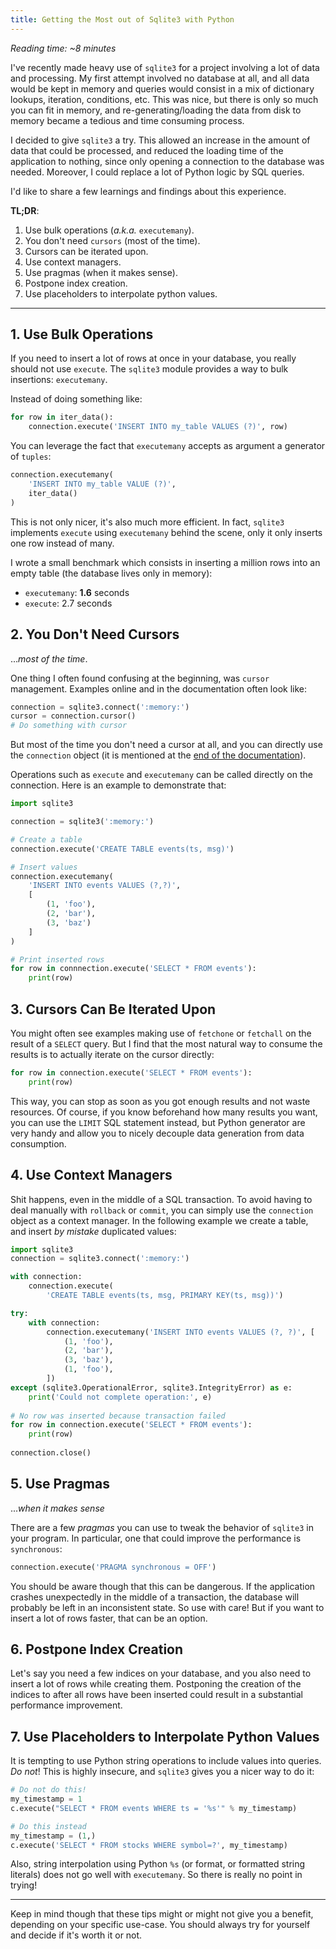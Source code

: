 ```yaml
---
title: Getting the Most out of Sqlite3 with Python
---
```


*Reading time: ~8 minutes*

I've recently made heavy use of `sqlite3` for a project involving a lot of data
and processing. My first attempt involved no database at all, and all data would
be kept in memory and queries would consist in a mix of dictionary lookups,
iteration, conditions, etc. This was nice, but there is only so much you can fit
in memory, and re-generating/loading the data from disk to memory became a tedious
and time consuming process.

I decided to give `sqlite3` a try. This allowed an increase in the amount of
data that could be processed, and reduced the loading time of the application to
nothing, since only opening a connection to the database was needed. Moreover,
I could replace a lot of Python logic by SQL queries.

I'd like to share a few learnings and findings about this experience.

**TL;DR**:

1. Use bulk operations (*a.k.a.* `executemany`).
2. You don't need `cursors` (most of the time).
3. Cursors can be iterated upon.
4. Use context managers.
5. Use pragmas (when it makes sense).
6. Postpone index creation.
7. Use placeholders to interpolate python values.

---

## 1. Use Bulk Operations

If you need to insert a lot of rows at once in your database, you really
should not use `execute`. The `sqlite3` module provides a way to bulk
insertions: `executemany`.

Instead of doing something like:
```python
for row in iter_data():
    connection.execute('INSERT INTO my_table VALUES (?)', row)
```

You can leverage the fact that `executemany` accepts as argument a generator of
`tuples`:

```python
connection.executemany(
    'INSERT INTO my_table VALUE (?)',
    iter_data()
)
```

This is not only nicer, it's also much more efficient. In fact, `sqlite3`
implements `execute` using `executemany` behind the scene, only it only inserts
one row instead of many.

I wrote a small benchmark which consists in inserting a million rows into an
empty table (the database lives only in memory):

* `executemany`: **1.6** seconds
* `execute`: 2.7 seconds


## 2. You Don't Need Cursors

...*most of the time*.

One thing I often found confusing at the beginning, was `cursor` management.
Examples online and in the documentation often look like:

```python
connection = sqlite3.connect(':memory:')
cursor = connection.cursor()
# Do something with cursor
```

But most of the time you don't need a cursor at all, and you can directly use
the `connection` object (it is mentioned at the
[end of the documentation](https://docs.python.org/3.6/library/sqlite3.html#using-shortcut-methods)).

Operations such as `execute` and `executemany` can be called directly on the
connection. Here is an example to demonstrate that:

```python
import sqlite3

connection = sqlite3(':memory:')

# Create a table
connection.execute('CREATE TABLE events(ts, msg)')

# Insert values
connection.executemany(
    'INSERT INTO events VALUES (?,?)',
    [
        (1, 'foo'),
        (2, 'bar'),
        (3, 'baz')
    ]
)

# Print inserted rows
for row in connnection.execute('SELECT * FROM events'):
    print(row)
```


## 3. Cursors Can Be Iterated Upon

You might often see examples making use of `fetchone` or `fetchall` on
the result of a `SELECT` query. But I find that the most natural way to
consume the results is to actually iterate on the cursor directly:

```python
for row in connection.execute('SELECT * FROM events'):
    print(row)
```

This way, you can stop as soon as you got enough results and not waste
resources. Of course, if you know beforehand how many results you want, you can
use the `LIMIT` SQL statement instead, but Python generator are very handy and
allow you to nicely decouple data generation from data consumption.


## 4. Use Context Managers

Shit happens, even in the middle of a SQL transaction. To avoid having
to deal manually with `rollback` or `commit`, you can simply use the
`connection` object as a context manager. In the following example we
create a table, and insert *by mistake* duplicated values:

```python
import sqlite3
connection = sqlite3.connect(':memory:')

with connection:
    connection.execute(
        'CREATE TABLE events(ts, msg, PRIMARY KEY(ts, msg))')

try:
    with connection:
        connection.executemany('INSERT INTO events VALUES (?, ?)', [
            (1, 'foo'),
            (2, 'bar'),
            (3, 'baz'),
            (1, 'foo'),
        ])
except (sqlite3.OperationalError, sqlite3.IntegrityError) as e:
    print('Could not complete operation:', e)
    
# No row was inserted because transaction failed
for row in connection.execute('SELECT * FROM events'):
    print(row)
    
connection.close()
```

## 5. Use Pragmas
...*when it makes sense*

There are a few *pragmas* you can use to tweak the behavior of `sqlite3` in your
program. In particular, one that could improve the performance is `synchronous`:

```python
connection.execute('PRAGMA synchronous = OFF')
```

You should be aware though that this can be dangerous. If the application
crashes unexpectedly in the middle of a transaction, the database will probably
be left in an inconsistent state. So use with care! But if you want to insert a
lot of rows faster, that can be an option.

## 6. Postpone Index Creation

Let's say you need a few indices on your database, and you also need to
insert a lot of rows while creating them. Postponing the creation of the indices
to after all rows have been inserted could result in a substantial performance
improvement.


## 7. Use Placeholders to Interpolate Python Values

It is tempting to use Python string operations to include values into
queries. *Do not*! This is highly insecure, and `sqlite3` gives you a
nicer way to do it:

```python
# Do not do this!
my_timestamp = 1
c.execute("SELECT * FROM events WHERE ts = '%s'" % my_timestamp)

# Do this instead
my_timestamp = (1,)
c.execute('SELECT * FROM stocks WHERE symbol=?', my_timestamp)
```

Also, string interpolation using Python `%s` (or format, or formatted string
literals) does not go well with `executemany`. So there is really no point in
trying!


---

Keep in mind though that these tips might or might not give you a benefit,
depending on your specific use-case. You should always try for yourself and
decide if it's worth it or not.

